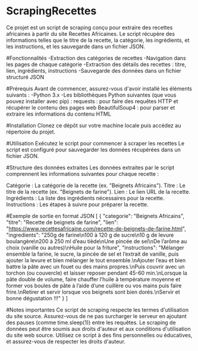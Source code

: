 # ScrapingRecettes
  Ce projet est un script de scraping conçu pour extraire des recettes africaines à partir du site Recettes Africaines. Le script récupère des informations telles que le titre de la recette, la catégorie, les ingrédients, et les instructions, et les sauvegarde dans un fichier JSON.

#Fonctionnalités
  -Extraction des catégories de recettes
  -Navigation dans les pages de chaque catégorie
  -Extraction des détails des recettes : titre, lien, ingrédients, instructions
  -Sauvegarde des données dans un fichier structuré JSON

#Prérequis
  Avant de commencer, assurez-vous d'avoir installé les éléments suivants :
  -Python 3.x
  -Les bibliothèques Python suivantes (que vous pouvez installer avec pip) :
    requests : pour faire des requêtes HTTP et récupérer le contenu des pages web
    BeautifulSoup4 : pour parser et extraire les informations du contenu HTML

#Installation
  Clonez ce dépôt sur votre machine locale puis accédez au répertoire du projet.

#Utilisation
  Exécutez le script pour commencer à scraper les recettes
Le script est configuré pour sauvegarder les données récupérées dans un fichier JSON.

#Structure des données extraites
  Les données extraites par le script comprennent les informations suivantes pour chaque recette :

  Catégorie : La catégorie de la recette (ex. "Beignets Africains").
  Titre : Le titre de la recette (ex. "Beignets de farine").
  Lien : Le lien URL de la recette.
  Ingrédients : La liste des ingrédients nécessaires pour la recette.
  Instructions : Les étapes à suivre pour préparer la recette.

#Exemple de sortie en format JSON
  [
  {
          "categorie": "Beignets Africains",
          "titre": "Recette de beignets de farine",
          "lien": "https://www.recettesafricaine.com/recette-de-beignets-de-farine.html",
          "ingredients": "250g de farine\n100 à 120 g de sucre\n10 g de levure boulangère\n200 à 250 ml d’eau tiède\nUne pincée de sel\nDe l’arôme au choix (vanille ou autres)\nHuile pour la friture",
          "instructions": "Mélanger ensemble la farine, le sucre, la pincée de sel et l’extrait de vanille, puis ajouter la levure et bien mélanger le tout ensemble.\nAjouter l’eau et bien battre la pâte avec un fouet ou des mains propres.\nPuis couvrir avec un torchon (ou couvercle) et laisser reposer pendant 45-60 min.\nLorsque la pâte double de volume, faire chauffer l’huile à température moyenne et former vos boules de pâte à l’aide d’une cuillère ou vos mains puis faire frire.\nRetirer et servir lorsque vos beignets sont bien dorés.\nServir et bonne dégustation !!!"
      }
      ]

#Notes importantes
  Ce script de scraping respecte les termes d'utilisation du site source. Assurez-vous de ne pas surcharger le serveur en ajoutant des pauses (comme time.sleep(1)) entre les requêtes.
Le scraping de données peut être soumis aux droits d'auteur et aux conditions d'utilisation du site web source. Utilisez ce script à des fins personnelles ou éducatives, et assurez-vous de respecter les droits d'auteur.
